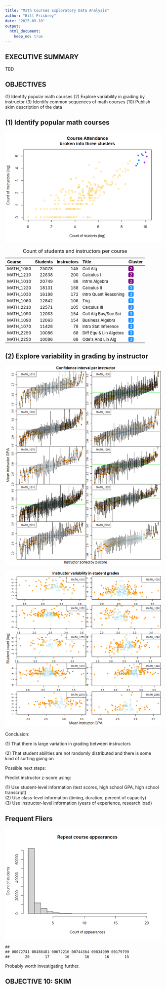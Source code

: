 ```yaml
---
title: "Math Courses Exploratory Data Analysis"
author: "Bill Prisbrey"
date: "2025-09-10"
output:
  html_document:
    keep_md: true
---
```
















## EXECUTIVE SUMMARY

TBD

## OBJECTIVES   

  (1)  Identify popular math courses
  (2)  Explore variability in grading by instructor
  (3)  Identify common sequences of math courses
  (10) Publish skim description of the data    


## (1) Identify popular math courses

![](Math-Courses-Exploratory-Data-Analysis_files/figure-html/unnamed-chunk-4-1.png)<!-- --><table class="table table-striped table-hover table-condensed" style="font-size: 13px; color: black; width: auto !important; margin-left: auto; margin-right: auto;">
<caption style="font-size: initial !important;">Count of students and instructors per course</caption>
 <thead>
  <tr>
   <th style="text-align:left;"> Course </th>
   <th style="text-align:right;"> Students </th>
   <th style="text-align:right;"> Instructors </th>
   <th style="text-align:left;"> Title </th>
   <th style="text-align:left;"> Cluster </th>
  </tr>
 </thead>
<tbody>
  <tr>
   <td style="text-align:left;"> MATH_1050 </td>
   <td style="text-align:right;"> 25078 </td>
   <td style="text-align:right;"> 145 </td>
   <td style="text-align:left;"> Coll Alg </td>
   <td style="text-align:left;"> <span style="     color: white !important;border-radius: 4px; padding-right: 4px; padding-left: 4px; background-color: purple !important;">2</span> </td>
  </tr>
  <tr>
   <td style="text-align:left;"> MATH_1210 </td>
   <td style="text-align:right;"> 22638 </td>
   <td style="text-align:right;"> 200 </td>
   <td style="text-align:left;"> Calculus I </td>
   <td style="text-align:left;"> <span style="     color: white !important;border-radius: 4px; padding-right: 4px; padding-left: 4px; background-color: purple !important;">2</span> </td>
  </tr>
  <tr>
   <td style="text-align:left;"> MATH_1010 </td>
   <td style="text-align:right;"> 20749 </td>
   <td style="text-align:right;"> 88 </td>
   <td style="text-align:left;"> Intrm Algebra </td>
   <td style="text-align:left;"> <span style="     color: white !important;border-radius: 4px; padding-right: 4px; padding-left: 4px; background-color: purple !important;">2</span> </td>
  </tr>
  <tr>
   <td style="text-align:left;"> MATH_1220 </td>
   <td style="text-align:right;"> 18131 </td>
   <td style="text-align:right;"> 158 </td>
   <td style="text-align:left;"> Calculus II </td>
   <td style="text-align:left;"> <span style="     color: white !important;border-radius: 4px; padding-right: 4px; padding-left: 4px; background-color: dodgerblue !important;">3</span> </td>
  </tr>
  <tr>
   <td style="text-align:left;"> MATH_1030 </td>
   <td style="text-align:right;"> 16188 </td>
   <td style="text-align:right;"> 172 </td>
   <td style="text-align:left;"> Intro Quant Reasoning </td>
   <td style="text-align:left;"> <span style="     color: white !important;border-radius: 4px; padding-right: 4px; padding-left: 4px; background-color: dodgerblue !important;">3</span> </td>
  </tr>
  <tr>
   <td style="text-align:left;"> MATH_1060 </td>
   <td style="text-align:right;"> 12842 </td>
   <td style="text-align:right;"> 106 </td>
   <td style="text-align:left;"> Trig </td>
   <td style="text-align:left;"> <span style="     color: white !important;border-radius: 4px; padding-right: 4px; padding-left: 4px; background-color: dodgerblue !important;">3</span> </td>
  </tr>
  <tr>
   <td style="text-align:left;"> MATH_2210 </td>
   <td style="text-align:right;"> 12571 </td>
   <td style="text-align:right;"> 105 </td>
   <td style="text-align:left;"> Calculus III </td>
   <td style="text-align:left;"> <span style="     color: white !important;border-radius: 4px; padding-right: 4px; padding-left: 4px; background-color: dodgerblue !important;">3</span> </td>
  </tr>
  <tr>
   <td style="text-align:left;"> MATH_1090 </td>
   <td style="text-align:right;"> 12063 </td>
   <td style="text-align:right;"> 154 </td>
   <td style="text-align:left;"> Coll Alg Bus/Soc Sci </td>
   <td style="text-align:left;"> <span style="     color: white !important;border-radius: 4px; padding-right: 4px; padding-left: 4px; background-color: dodgerblue !important;">3</span> </td>
  </tr>
  <tr>
   <td style="text-align:left;"> MATH_1090 </td>
   <td style="text-align:right;"> 12063 </td>
   <td style="text-align:right;"> 154 </td>
   <td style="text-align:left;"> Business Algebra </td>
   <td style="text-align:left;"> <span style="     color: white !important;border-radius: 4px; padding-right: 4px; padding-left: 4px; background-color: dodgerblue !important;">3</span> </td>
  </tr>
  <tr>
   <td style="text-align:left;"> MATH_1070 </td>
   <td style="text-align:right;"> 11428 </td>
   <td style="text-align:right;"> 78 </td>
   <td style="text-align:left;"> Intro Stat Inference </td>
   <td style="text-align:left;"> <span style="     color: white !important;border-radius: 4px; padding-right: 4px; padding-left: 4px; background-color: dodgerblue !important;">3</span> </td>
  </tr>
  <tr>
   <td style="text-align:left;"> MATH_2250 </td>
   <td style="text-align:right;"> 10086 </td>
   <td style="text-align:right;"> 68 </td>
   <td style="text-align:left;"> Diff Equ &amp; Lin Algebra </td>
   <td style="text-align:left;"> <span style="     color: white !important;border-radius: 4px; padding-right: 4px; padding-left: 4px; background-color: dodgerblue !important;">3</span> </td>
  </tr>
  <tr>
   <td style="text-align:left;"> MATH_2250 </td>
   <td style="text-align:right;"> 10086 </td>
   <td style="text-align:right;"> 68 </td>
   <td style="text-align:left;"> Ode's And Lin Alg </td>
   <td style="text-align:left;"> <span style="     color: white !important;border-radius: 4px; padding-right: 4px; padding-left: 4px; background-color: dodgerblue !important;">3</span> </td>
  </tr>
</tbody>
</table>

## (2) Explore variability in grading by instructor






![](Math-Courses-Exploratory-Data-Analysis_files/figure-html/unnamed-chunk-7-1.png)<!-- -->





![](Math-Courses-Exploratory-Data-Analysis_files/figure-html/unnamed-chunk-9-1.png)<!-- -->

Conclusion:  

  (1) That there is large variation in grading between instructors    
  
  (2) That student abilities are not randomly distributed and there is some kind of sorting going on    
  

Possible next steps:    

Predict instructor z-score using:   

  (1) Use student-level information (test scores, high school GPA, high school transcript)    
  (2) Use class-level information (timing, duration, percent of capacity)   
  (3) Use instructor-level information (years of experience, research load)     


## Frequent Fliers

![](Math-Courses-Exploratory-Data-Analysis_files/figure-html/unnamed-chunk-10-1.png)<!-- -->

```
## 
## 00072741 00480481 00672216 00744364 00834999 00179799 
##       20       17       16       16       16       15
```

Probably worth investigating further.   








  
## OBJECTIVE 10: SKIM



